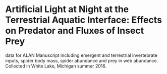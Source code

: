 # Artificial Light at Night at the Terrestrial Aquatic Interface: Effects on Predator and Fluxes of Insect Prey
data for ALAN Manuscript including emergent and terrestrial invertebrate inputs, spider body mass, spider abundance and prey in web abundance. Collected in White Lake, Michigan summer 2016. 
